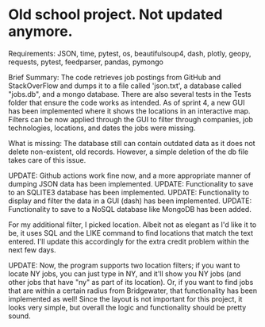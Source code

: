 # Old school project. Not updated anymore.

Requirements: JSON, time, pytest, os, beautifulsoup4, dash, plotly, geopy,
requests, pytest, feedparser, pandas, pymongo

Brief Summary: The code retrieves job postings from GitHub and StackOverFlow and dumps it to a 
file called 'json.txt', a database called "jobs.db", and a mongo database. There are also several tests in the Tests 
folder that ensure the code works as intended. As of sprint 4, a new GUI has been implemented where
it shows the locations in an interactive map. Filters can be now applied through the GUI to filter
through companies, job technologies, locations, and dates the jobs were missing.

What is missing: The database still can contain outdated data as it does not delete non-existent, old records.
However, a simple deletion of the db file takes care of this issue. 

UPDATE: Github actions work fine now, and a more appropriate manner of dumping JSON data has been implemented.
UPDATE: Functionality to save to an SQLITE3 database has been implemented.
UPDATE: Functionality to display and filter the data in a GUI (dash) has been implemented.
UPDATE: Functionality to save to a NoSQL database like MongoDB has been added.

For my additional filter, I picked location. Albeit not as elegant as I'd like it to be, it
uses SQL and the LIKE command to find locations that match the text entered. I'll update this accordingly
for the extra credit problem within the next few days.

UPDATE: Now, the program supports two location filters; if you want to locate NY jobs, you can just
type in NY, and it'll show you NY jobs (and other jobs that have "ny" as part of its location). Or, 
if you want to find jobs that are within a certain radius from Bridgewater, that functionality has
been implemented as well! Since the layout is not important for this project, it looks very simple,
but overall the logic and functionality should be pretty sound. 
